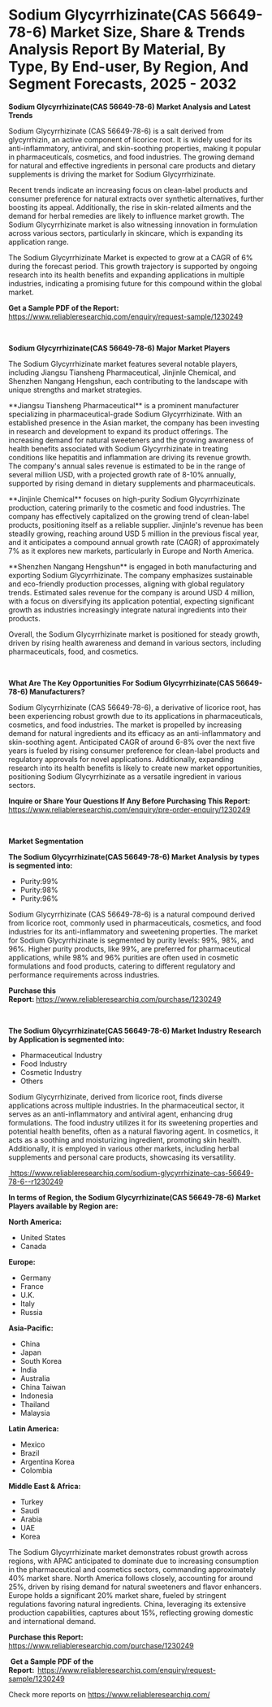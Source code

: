 <p><h1>Sodium Glycyrrhizinate(CAS 56649-78-6) Market Size, Share & Trends Analysis Report By Material, By Type, By End-user, By Region, And Segment Forecasts, 2025 - 2032</h1></p><p><strong>Sodium Glycyrrhizinate(CAS 56649-78-6) Market Analysis and Latest Trends</strong></p>
<p><p>Sodium Glycyrrhizinate (CAS 56649-78-6) is a salt derived from glycyrrhizin, an active component of licorice root. It is widely used for its anti-inflammatory, antiviral, and skin-soothing properties, making it popular in pharmaceuticals, cosmetics, and food industries. The growing demand for natural and effective ingredients in personal care products and dietary supplements is driving the market for Sodium Glycyrrhizinate. </p><p>Recent trends indicate an increasing focus on clean-label products and consumer preference for natural extracts over synthetic alternatives, further boosting its appeal. Additionally, the rise in skin-related ailments and the demand for herbal remedies are likely to influence market growth. The Sodium Glycyrrhizinate market is also witnessing innovation in formulation across various sectors, particularly in skincare, which is expanding its application range.</p><p>The Sodium Glycyrrhizinate Market is expected to grow at a CAGR of 6% during the forecast period. This growth trajectory is supported by ongoing research into its health benefits and expanding applications in multiple industries, indicating a promising future for this compound within the global market.</p></p>
<p><strong>Get a Sample PDF of the Report:&nbsp;</strong> <a href="https://www.reliableresearchiq.com/enquiry/request-sample/1230249?utm_campaign=121&utm_medium=2&utm_source=Github&utm_content=ia&utm_term=03022025&utm_id=sodium-glycyrrhizinatecas-56649-78-6">https://www.reliableresearchiq.com/enquiry/request-sample/1230249</a></p>
<p>&nbsp;</p>
<p><strong>Sodium Glycyrrhizinate(CAS 56649-78-6) Major Market Players</strong></p>
<p><p>The Sodium Glycyrrhizinate market features several notable players, including Jiangsu Tiansheng Pharmaceutical, Jinjinle Chemical, and Shenzhen Nangang Hengshun, each contributing to the landscape with unique strengths and market strategies.</p><p>**Jiangsu Tiansheng Pharmaceutical** is a prominent manufacturer specializing in pharmaceutical-grade Sodium Glycyrrhizinate. With an established presence in the Asian market, the company has been investing in research and development to expand its product offerings. The increasing demand for natural sweeteners and the growing awareness of health benefits associated with Sodium Glycyrrhizinate in treating conditions like hepatitis and inflammation are driving its revenue growth. The company's annual sales revenue is estimated to be in the range of several million USD, with a projected growth rate of 8-10% annually, supported by rising demand in dietary supplements and pharmaceuticals.</p><p>**Jinjinle Chemical** focuses on high-purity Sodium Glycyrrhizinate production, catering primarily to the cosmetic and food industries. The company has effectively capitalized on the growing trend of clean-label products, positioning itself as a reliable supplier. Jinjinle's revenue has been steadily growing, reaching around USD 5 million in the previous fiscal year, and it anticipates a compound annual growth rate (CAGR) of approximately 7% as it explores new markets, particularly in Europe and North America.</p><p>**Shenzhen Nangang Hengshun** is engaged in both manufacturing and exporting Sodium Glycyrrhizinate. The company emphasizes sustainable and eco-friendly production processes, aligning with global regulatory trends. Estimated sales revenue for the company is around USD 4 million, with a focus on diversifying its application potential, expecting significant growth as industries increasingly integrate natural ingredients into their products.</p><p>Overall, the Sodium Glycyrrhizinate market is positioned for steady growth, driven by rising health awareness and demand in various sectors, including pharmaceuticals, food, and cosmetics.</p></p>
<p>&nbsp;</p>
<p><strong>What Are The Key Opportunities For Sodium Glycyrrhizinate(CAS 56649-78-6) Manufacturers?</strong></p>
<p><p>Sodium Glycyrrhizinate (CAS 56649-78-6), a derivative of licorice root, has been experiencing robust growth due to its applications in pharmaceuticals, cosmetics, and food industries. The market is propelled by increasing demand for natural ingredients and its efficacy as an anti-inflammatory and skin-soothing agent. Anticipated CAGR of around 6-8% over the next five years is fueled by rising consumer preference for clean-label products and regulatory approvals for novel applications. Additionally, expanding research into its health benefits is likely to create new market opportunities, positioning Sodium Glycyrrhizinate as a versatile ingredient in various sectors.</p></p>
<p><strong>Inquire or Share Your Questions If Any Before Purchasing This Report:</strong> <a href="https://www.reliableresearchiq.com/enquiry/pre-order-enquiry/1230249?utm_campaign=121&utm_medium=2&utm_source=Github&utm_content=ia&utm_term=03022025&utm_id=sodium-glycyrrhizinatecas-56649-78-6">https://www.reliableresearchiq.com/enquiry/pre-order-enquiry/1230249</a></p>
<p>&nbsp;</p>
<p><strong>Market Segmentation</strong></p>
<p><strong>The Sodium Glycyrrhizinate(CAS 56649-78-6) Market Analysis by types is segmented into:</strong></p>
<p><ul><li>Purity:99%</li><li>Purity:98%</li><li>Purity:96%</li></ul></p>
<p><p>Sodium Glycyrrhizinate (CAS 56649-78-6) is a natural compound derived from licorice root, commonly used in pharmaceuticals, cosmetics, and food industries for its anti-inflammatory and sweetening properties. The market for Sodium Glycyrrhizinate is segmented by purity levels: 99%, 98%, and 96%. Higher purity products, like 99%, are preferred for pharmaceutical applications, while 98% and 96% purities are often used in cosmetic formulations and food products, catering to different regulatory and performance requirements across industries.</p></p>
<p><strong>Purchase this Report:&nbsp;</strong><a href="https://www.reliableresearchiq.com/purchase/1230249?utm_campaign=121&utm_medium=2&utm_source=Github&utm_content=ia&utm_term=03022025&utm_id=sodium-glycyrrhizinatecas-56649-78-6">https://www.reliableresearchiq.com/purchase/1230249</a></p>
<p>&nbsp;</p>
<p><strong>The Sodium Glycyrrhizinate(CAS 56649-78-6) Market Industry Research by Application is segmented into:</strong></p>
<p><ul><li>Pharmaceutical Industry</li><li>Food Industry</li><li>Cosmetic Industry</li><li>Others</li></ul></p>
<p><p>Sodium Glycyrrhizinate, derived from licorice root, finds diverse applications across multiple industries. In the pharmaceutical sector, it serves as an anti-inflammatory and antiviral agent, enhancing drug formulations. The food industry utilizes it for its sweetening properties and potential health benefits, often as a natural flavoring agent. In cosmetics, it acts as a soothing and moisturizing ingredient, promoting skin health. Additionally, it is employed in various other markets, including herbal supplements and personal care products, showcasing its versatility.</p></p>
<p><a href="https://www.reliableresearchiq.com/sodium-glycyrrhizinate-cas-56649-78-6--r1230249?utm_campaign=121&utm_medium=2&utm_source=Github&utm_content=ia&utm_term=03022025&utm_id=sodium-glycyrrhizinatecas-56649-78-6">&nbsp;https://www.reliableresearchiq.com/sodium-glycyrrhizinate-cas-56649-78-6--r1230249</a></p>
<p><strong>In terms of Region, the Sodium Glycyrrhizinate(CAS 56649-78-6) Market Players available by Region are:</strong></p>
<p>
    <p> <strong> North America: </strong>
        <ul>
            <li>United States</li>
            <li>Canada</li>
        </ul>
        </p> 
    <p> <strong> Europe: </strong>
        <ul>
            <li>Germany</li>
            <li>France</li>
            <li>U.K.</li>
            <li>Italy</li>
            <li>Russia</li>
        </ul>
        </p> 
    <p> <strong> Asia-Pacific: </strong>
        <ul>
            <li>China</li>
            <li>Japan</li>
            <li>South Korea</li>
            <li>India</li>
            <li>Australia</li>
            <li>China Taiwan</li>
            <li>Indonesia</li>
            <li>Thailand</li>
            <li>Malaysia</li>
        </ul>
        </p> 
    <p> <strong> Latin America: </strong>
        <ul>
            <li>Mexico</li>
            <li>Brazil</li>
            <li>Argentina Korea</li>
            <li>Colombia</li>
        </ul>
        </p> 
    <p> <strong> Middle East & Africa: </strong>
        <ul>
            <li>Turkey</li>
            <li>Saudi</li>
            <li>Arabia</li>
            <li>UAE</li>
            <li>Korea</li>
        </ul>
    </p>
    </p>
<p><p>The Sodium Glycyrrhizinate market demonstrates robust growth across regions, with APAC anticipated to dominate due to increasing consumption in the pharmaceutical and cosmetics sectors, commanding approximately 40% market share. North America follows closely, accounting for around 25%, driven by rising demand for natural sweeteners and flavor enhancers. Europe holds a significant 20% market share, fueled by stringent regulations favoring natural ingredients. China, leveraging its extensive production capabilities, captures about 15%, reflecting growing domestic and international demand.</p></p>
<p><strong>Purchase this Report: </strong><a href="https://www.reliableresearchiq.com/purchase/1230249?utm_campaign=121&utm_medium=2&utm_source=Github&utm_content=ia&utm_term=03022025&utm_id=sodium-glycyrrhizinatecas-56649-78-6">https://www.reliableresearchiq.com/purchase/1230249</a></p>
<p>&nbsp;<strong>Get a Sample PDF of the Report:&nbsp;&nbsp;</strong><a href="https://www.reliableresearchiq.com/enquiry/request-sample/1230249?utm_campaign=121&utm_medium=2&utm_source=Github&utm_content=ia&utm_term=03022025&utm_id=sodium-glycyrrhizinatecas-56649-78-6">https://www.reliableresearchiq.com/enquiry/request-sample/1230249</a></p>
<p><strong></strong></p>
<p>Check more reports on <a href="https://www.reliableresearchiq.com/?utm_campaign=121&utm_medium=2&utm_source=Github&utm_content=ia&utm_term=03022025&utm_id=sodium-glycyrrhizinatecas-56649-78-6">https://www.reliableresearchiq.com/</a></p>
